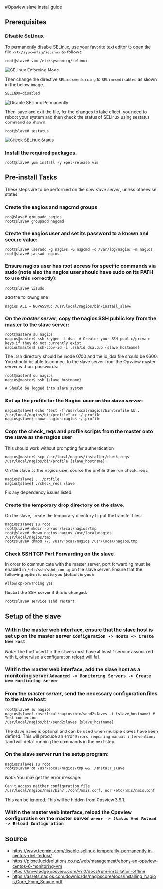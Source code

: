 #Opsview slave install guide

## Prerequisites

### Disable SeLinux
To permanently disable SELinux, use your favorite text editor to open the file `/etc/sysconfig/selinux` as follows:
```
root@slave# vim /etc/sysconfig/selinux
```
![SELinux Enforcing Mode](https://www.tecmint.com/wp-content/uploads/2016/07/SELinux-Enforcing-Mode.png)

Then change the directive `SELinux=enforcing` to `SELinux=disabled` as shown in the below image.
```
SELINUX=disabled
```
![Disable SELinux Permanently](https://www.tecmint.com/wp-content/uploads/2016/07/Disable-SELinux.png)

Then, save and exit the file, for the changes to take effect, you need to reboot your system and then check the status of SELinux using sestatus command as shown:
```
root@slave# sestatus
```
![Check SELinux Status](https://www.tecmint.com/wp-content/uploads/2016/07/Check-SELinux-Status.png)

### Install the required packages.
```
root@slave# yum install -y epel-release vim
```
## Pre-install Tasks
These steps are to be performed on the *new slave server*, unless otherwise stated.
### Create the nagios and nagcmd groups:
```
roo@slave# groupadd nagios 
root@slave# groupadd nagcmd
```
### Create the nagios user and set its password to a known and secure value:
```
root@slave# useradd -g nagios -G nagcmd -d /var/log/nagios -m nagios 
root@slave# passwd nagios 
```
### Ensure nagios user has root access for specific commands via sudo (note also the nagios user should have sudo on its PATH to use this correctly):
```
root@slave# visudo
```
add the following line
```
nagios ALL = NOPASSWD: /usr/local/nagios/bin/install_slave
```
### On the *master server*, copy the nagios SSH public key from the master to the slave server:
```
root@master# su nagios 
nagios@master$ ssh-keygen -t dsa  # Creates your SSH public/private keys if they do not currently exist 
nagios@master$ ssh-copy-id -i .ssh/id_dsa.pub {slave_hostname} 
```
The .ssh directory should be mode 0700 and the id_dsa file should be 0600.
You should be able to connect to the slave server from the Opsview master server without passwords:
```
root@master$ su nagios 
nagios@master$ ssh {slave_hostname}

# Should be logged into slave system
```
### Set up the profile for the Nagios user on the *slave server*:
```
nagios@slave$ echo "test -f /usr/local/nagios/bin/profile && . /usr/local/nagios/bin/profile" >> ~/.profile
nagios@slave$ chown nagios:nagios ~/.profile
```
### Copy the check_reqs and profile scripts from the master onto the slave as the nagios user
This should work without prompting for authentication:
```
nagios@master$ scp /usr/local/nagios/installer/check_reqs /usr/local/nagios/bin/profile {slave_hostname}:
```
On the slave as the nagios user, source the profile then run check_reqs:
```
nagios@slave$ . ./profile 
nagios@slave$ ./check_reqs slave 
```
Fix any dependency issues listed.

### Create the temporary drop directory on the slave.
On the slave, create the temporary directory to put the transfer files:
```
nagios@slave$ su root
root@slave# mkdir -p /usr/local/nagios/tmp  
root@slave# chown nagios.nagios /usr/local/nagios /usr/local/nagios/tmp  
root@slave# chmod 775 /usr/local/nagios /usr/local/nagios/tmp 
```
### Check SSH TCP Port Forwarding on the slave.
In order to communicate with the master server, port forwarding must be enabled in `/etc/ssh/sshd_config` on the slave server. Ensure that the following option is
set to yes (default is yes):
```
AllowTcpForwarding yes
```
Restart the SSH server if this is changed.
```
root@slave# service sshd restart
```

## Setup of the slave
### Within the master web interface, ensure that the slave host is set up on the master server `Configuration -> Hosts -> Create New Host`

*Note:* The host used for the slaves must have at least 1 service associated with it, otherwise a configuration reload will fail.

### Within the master web interface, add the slave host as a monitoring server `Advanced -> Monitoring Servers -> Create New Monitoring Server`

### From the *master server*, send the necessary configuration files to the slave host:
```
root@slave# su nagios
nagios@slave$ /usr/local/nagios/bin/send2slaves -t {slave_hostname} # Test connection 
/usr/local/nagios/bin/send2slaves {slave_hostname}
```
The slave name is optional and can be used when multiple slaves have been defined. This will produce an error `Errors requiring manual intervention: 1`and will detail running the commands in the next step.

### On the slave server run the setup program:
```
nagios@slave$ su root 
root@slave# cd /usr/local/nagios/tmp && ./install_slave
```
*Note:* You may get the error message:
```
Can't access neither configuration file 
/usr/local/nagios/nmis/bin/../conf/nmis.conf, nor /etc/nmis/nmis.conf
```
This can be ignored. This will be hidden from Opsview 3.9.1.
### Within the master web interface, reload the Opsview configuration on the master server `erver -> Status And Reload -> Reload Configuration`


## Source

* https://www.tecmint.com/disable-selinux-temporarily-permanently-in-centos-rhel-fedora/
* https://plone.lucidsolutions.co.nz/web/management/ebony-an-opsview-centos-6-monitoring-vm
* https://knowledge.opsview.com/v5.0/docs/rpm-installation-offline
* https://assets.nagios.com/downloads/nagioscore/docs/Installing_Nagios_Core_From_Source.pdf
